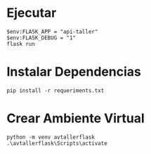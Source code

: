 # Ejecutar

```
$env:FLASK_APP = "api-taller"
$env:FLASK_DEBUG = "1"
flask run
```

# Instalar Dependencias

`pip install -r requeriments.txt
`

# Crear Ambiente Virtual

```
python -m venv avtallerflask
.\avtallerflask\Scripts\activate
```
